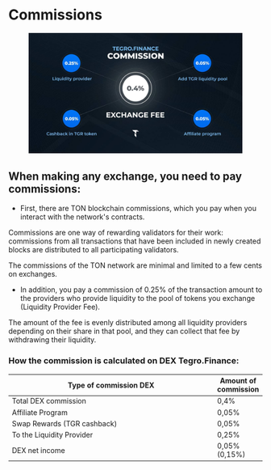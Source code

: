 # Commissions

<figure><img src="../../.gitbook/assets/image (75).png" alt=""><figcaption></figcaption></figure>

## When making any exchange, you need to pay commissions:

* First, there are TON blockchain commissions, which you pay when you interact with the network's contracts.

Commissions are one way of rewarding validators for their work: commissions from all transactions that have been included in newly created blocks are distributed to all participating validators.

The commissions of the TON network are minimal and limited to a few cents on exchanges.

* In addition, you pay a commission of 0.25% of the transaction amount to the providers who provide liquidity to the pool of tokens you exchange (Liquidity Provider Fee).

The amount of the fee is evenly distributed among all liquidity providers depending on their share in that pool, and they can collect that fee by withdrawing their liquidity.

### How the commission is calculated on DEX Tegro.Finance:

<table><thead><tr><th width="519">Type of commission DEX</th><th>Amount of commission</th></tr></thead><tbody><tr><td>Total DEX commission</td><td>0,4%</td></tr><tr><td>Affiliate Program</td><td>0,05%</td></tr><tr><td>Swap Rewards (TGR cashback)</td><td>0,05%</td></tr><tr><td>To the Liquidity Provider</td><td>0,25%</td></tr><tr><td>DEX net income</td><td>0,05% (0,15%)</td></tr></tbody></table>
